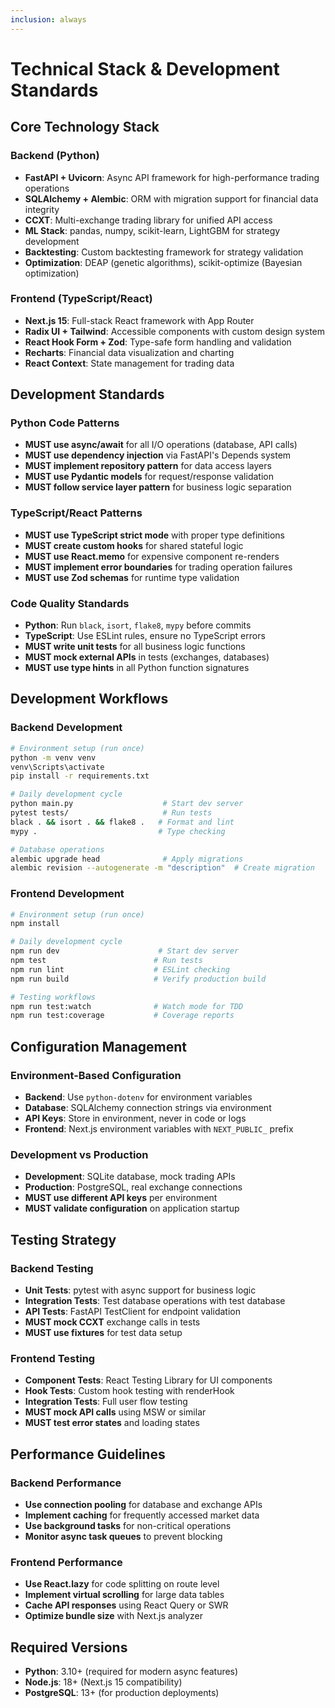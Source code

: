 ```yaml
---
inclusion: always
---
```


# Technical Stack & Development Standards

## Core Technology Stack

### Backend (Python)

- **FastAPI + Uvicorn**: Async API framework for high-performance trading operations
- **SQLAlchemy + Alembic**: ORM with migration support for financial data integrity
- **CCXT**: Multi-exchange trading library for unified API access
- **ML Stack**: pandas, numpy, scikit-learn, LightGBM for strategy development
- **Backtesting**: Custom backtesting framework for strategy validation
- **Optimization**: DEAP (genetic algorithms), scikit-optimize (Bayesian optimization)

### Frontend (TypeScript/React)

- **Next.js 15**: Full-stack React framework with App Router
- **Radix UI + Tailwind**: Accessible components with custom design system
- **React Hook Form + Zod**: Type-safe form handling and validation
- **Recharts**: Financial data visualization and charting
- **React Context**: State management for trading data

## Development Standards

### Python Code Patterns

- **MUST use async/await** for all I/O operations (database, API calls)
- **MUST use dependency injection** via FastAPI's Depends system
- **MUST implement repository pattern** for data access layers
- **MUST use Pydantic models** for request/response validation
- **MUST follow service layer pattern** for business logic separation

### TypeScript/React Patterns

- **MUST use TypeScript strict mode** with proper type definitions
- **MUST create custom hooks** for shared stateful logic
- **MUST use React.memo** for expensive component re-renders
- **MUST implement error boundaries** for trading operation failures
- **MUST use Zod schemas** for runtime type validation

### Code Quality Standards

- **Python**: Run `black`, `isort`, `flake8`, `mypy` before commits
- **TypeScript**: Use ESLint rules, ensure no TypeScript errors
- **MUST write unit tests** for all business logic functions
- **MUST mock external APIs** in tests (exchanges, databases)
- **MUST use type hints** in all Python function signatures

## Development Workflows

### Backend Development

```bash
# Environment setup (run once)
python -m venv venv
venv\Scripts\activate
pip install -r requirements.txt

# Daily development cycle
python main.py                    # Start dev server
pytest tests/                     # Run tests
black . && isort . && flake8 .   # Format and lint
mypy .                           # Type checking

# Database operations
alembic upgrade head              # Apply migrations
alembic revision --autogenerate -m "description"  # Create migration
```

### Frontend Development

```bash
# Environment setup (run once)
npm install

# Daily development cycle
npm run dev                      # Start dev server
npm test                        # Run tests
npm run lint                    # ESLint checking
npm run build                   # Verify production build

# Testing workflows
npm run test:watch              # Watch mode for TDD
npm run test:coverage           # Coverage reports
```

## Configuration Management

### Environment-Based Configuration

- **Backend**: Use `python-dotenv` for environment variables
- **Database**: SQLAlchemy connection strings via environment
- **API Keys**: Store in environment, never in code or logs
- **Frontend**: Next.js environment variables with `NEXT_PUBLIC_` prefix

### Development vs Production

- **Development**: SQLite database, mock trading APIs
- **Production**: PostgreSQL, real exchange connections
- **MUST use different API keys** per environment
- **MUST validate configuration** on application startup

## Testing Strategy

### Backend Testing

- **Unit Tests**: pytest with async support for business logic
- **Integration Tests**: Test database operations with test database
- **API Tests**: FastAPI TestClient for endpoint validation
- **MUST mock CCXT** exchange calls in tests
- **MUST use fixtures** for test data setup

### Frontend Testing

- **Component Tests**: React Testing Library for UI components
- **Hook Tests**: Custom hook testing with renderHook
- **Integration Tests**: Full user flow testing
- **MUST mock API calls** using MSW or similar
- **MUST test error states** and loading states

## Performance Guidelines

### Backend Performance

- **Use connection pooling** for database and exchange APIs
- **Implement caching** for frequently accessed market data
- **Use background tasks** for non-critical operations
- **Monitor async task queues** to prevent blocking

### Frontend Performance

- **Use React.lazy** for code splitting on route level
- **Implement virtual scrolling** for large data tables
- **Cache API responses** using React Query or SWR
- **Optimize bundle size** with Next.js analyzer

## Required Versions

- **Python**: 3.10+ (required for modern async features)
- **Node.js**: 18+ (Next.js 15 compatibility)
- **PostgreSQL**: 13+ (for production deployments)
